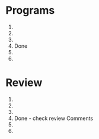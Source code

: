 # Programs 
1. 
2. 
3. 
4. Done
5. 
6. 

# Review
1. 
2. 
3. 
4. Done - check review Comments
5. 
6. 
